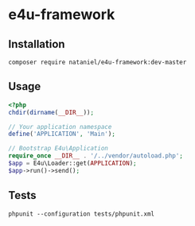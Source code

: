 # e4u-framework

## Installation
```
composer require nataniel/e4u-framework:dev-master
```

## Usage
```php
<?php
chdir(dirname(__DIR__));

// Your application namespace
define('APPLICATION', 'Main');

// Bootstrap E4u\Application
require_once __DIR__ . '/../vendor/autoload.php';
$app = E4u\Loader::get(APPLICATION);
$app->run()->send();
```

## Tests
```
phpunit --configuration tests/phpunit.xml
```